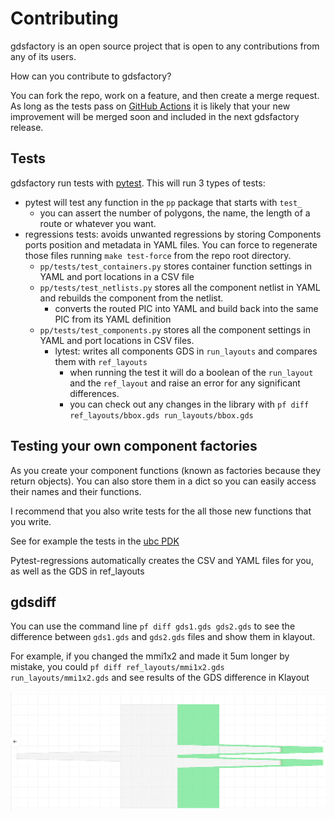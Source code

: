 # Contributing

gdsfactory is an open source project that is open to any contributions from any of its users.

How can you contribute to gdsfactory?

You can fork the repo, work on a feature, and then create a merge request. As long as the tests pass on [GitHub Actions](https://github.com/gdsfactory/gdsfactory/actions) it is likely that your new improvement will be merged soon and included in the next gdsfactory release.


## Tests


gdsfactory run tests with [pytest](https://docs.pytest.org/en/stable/index.html).
This will run 3 types of tests:


- pytest will test any function in the `pp` package that starts with `test_`
    - you can assert the number of polygons, the name, the length of a route or whatever you want.
- regressions tests: avoids unwanted regressions by storing Components ports position and metadata in YAML files. You can force to regenerate those files running `make test-force` from the repo root directory.
    - `pp/tests/test_containers.py` stores container function settings in YAML and port locations in a CSV file
    - `pp/tests/test_netlists.py` stores all the component netlist in YAML and rebuilds the component from the netlist.
        - converts the routed PIC into YAML and build back into the same PIC from its YAML definition
    - `pp/tests/test_components.py` stores all the component settings in YAML and port locations in CSV files.
        * lytest: writes all components GDS in `run_layouts` and compares them with `ref_layouts`
            + when running the test it will do a boolean of the `run_layout` and the `ref_layout` and raise an error for any significant differences.
            + you can check out any changes in the library with `pf diff ref_layouts/bbox.gds run_layouts/bbox.gds`


## Testing your own component factories

As you create your component functions (known as factories because they return objects). You can also store them in a dict so you can easily access their names and their functions.

I recommend that you also write tests for the all those new functions that you write.

See for example the tests in the [ubc PDK](https://github.com/gdsfactory/ubc)

Pytest-regressions automatically creates the CSV and YAML files for you, as well as the GDS in ref_layouts


## gdsdiff

You can use the command line `pf diff gds1.gds gds2.gds` to see the difference between `gds1.gds` and `gds2.gds` files and show them in klayout.

For example, if you changed the mmi1x2 and made it 5um longer by mistake, you could `pf diff ref_layouts/mmi1x2.gds run_layouts/mmi1x2.gds` and see results of the GDS difference in Klayout

![](images/git_diff_gds_ex2.png)
